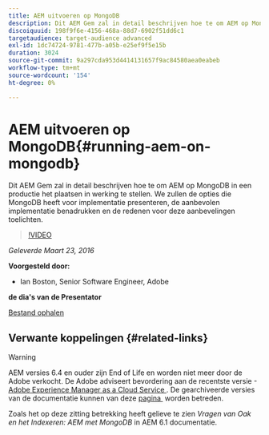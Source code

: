 ```yaml
---
title: AEM uitvoeren op MongoDB
description: Dit AEM Gem zal in detail beschrijven hoe te om AEM op MongoDB in een productie het plaatsen in werking te stellen. We zullen de opties die MongoDB heeft voor implementatie presenteren, de aanbevolen implementatie benadrukken en de redenen voor deze aanbevelingen toelichten.
discoiquuid: 198f9f6e-4156-468a-88d7-6902f51dd6c1
targetaudience: target-audience advanced
exl-id: 1dc74724-9781-477b-a05b-e25ef9f5e15b
duration: 3024
source-git-commit: 9a297cda953d4414131657f9ac84580aea0eabeb
workflow-type: tm+mt
source-wordcount: '154'
ht-degree: 0%

---
```


# AEM uitvoeren op MongoDB{#running-aem-on-mongodb}

Dit AEM Gem zal in detail beschrijven hoe te om AEM op MongoDB in een productie het plaatsen in werking te stellen. We zullen de opties die MongoDB heeft voor implementatie presenteren, de aanbevolen implementatie benadrukken en de redenen voor deze aanbevelingen toelichten.

>[!VIDEO](https://video.tv.adobe.com/v/19304/?quality=9)

*Geleverde Maart 23, 2016*

**Voorgesteld door:**

* Ian Boston, Senior Software Engineer, Adobe

**de dia&#39;s van de Presentator**

[Bestand ophalen](assets/aem-gems-032316-onmongodb.pdf)

## Verwante koppelingen {#related-links}

>[!WARNING]
>
>AEM versies 6.4 en ouder zijn End of Life en worden niet meer door de Adobe verkocht.  De Adobe adviseert bevordering aan de recentste versie - [&#x200B; Adobe Experience Manager as a Cloud Service &#x200B;](https://experienceleague.adobe.com/docs/experience-manager-cloud-service.html?lang=nl-NL).  De gearchiveerde versies van de documentatie kunnen van deze [&#x200B; pagina &#x200B;](https://experienceleague.adobe.com/docs/experience-manager-release-information/aem-release-updates/previous-updates/aem-previous-versions.html?lang=nl-NL) worden betreden.
>
>Zoals het op deze zitting betrekking heeft gelieve te zien *Vragen van Oak en het Indexeren: AEM met MongoDB* in AEM 6.1 documentatie.

<!--
[Get back to the Overview](https://helpx.adobe.com/nl/experience-manager/kt/eseminars/gems/aem-index.html)
-->
